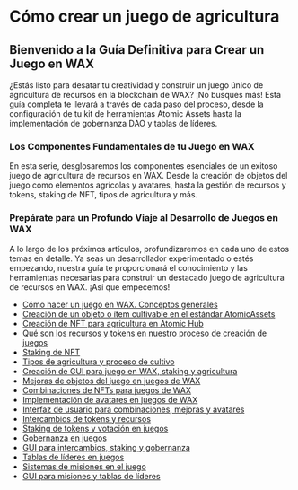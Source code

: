 Cómo crear un juego de agricultura
===

## Bienvenido a la Guía Definitiva para Crear un Juego en WAX

¿Estás listo para desatar tu creatividad y construir un juego único de agricultura de recursos en la blockchain de WAX? ¡No busques más! Esta guía completa te llevará a través de cada paso del proceso, desde la configuración de tu kit de herramientas Atomic Assets hasta la implementación de gobernanza DAO y tablas de líderes.

### Los Componentes Fundamentales de tu Juego en WAX

En esta serie, desglosaremos los componentes esenciales de un exitoso juego de agricultura de recursos en WAX. Desde la creación de objetos del juego como elementos agrícolas y avatares, hasta la gestión de recursos y tokens, staking de NFT, tipos de agricultura y más.

### Prepárate para un Profundo Viaje al Desarrollo de Juegos en WAX

A lo largo de los próximos artículos, profundizaremos en cada uno de estos temas en detalle. Ya seas un desarrollador experimentado o estés empezando, nuestra guía te proporcionará el conocimiento y las herramientas necesarias para construir un destacado juego de agricultura de recursos en WAX. ¡Así que empecemos!

<ul>
    <li><a href="/es/build/tutorials/howto-create_farming_game/Part1">Cómo hacer un juego en WAX. Conceptos generales</a></li>
    <li><a href="/es/build/tutorials/howto-create_farming_game/Part2">Creación de un objeto o ítem cultivable en el estándar AtomicAssets</a></li>
    <li><a href="/es/build/tutorials/howto-create_farming_game/Part3">Creación de NFT para agricultura en Atomic Hub</a></li>
    <li><a href="/es/build/tutorials/howto-create_farming_game/Part4">Qué son los recursos y tokens en nuestro proceso de creación de juegos</a></li>
    <li><a href="/es/build/tutorials/howto-create_farming_game/Part5">Staking de NFT</a></li>
    <li><a href="/es/build/tutorials/howto-create_farming_game/Part6">Tipos de agricultura y proceso de cultivo</a></li>
    <li><a href="/es/build/tutorials/howto-create_farming_game/Part7">Creación de GUI para juego en WAX, staking y agricultura</a></li>
    <li><a href="/es/build/tutorials/howto-create_farming_game/Part8">Mejoras de objetos del juego en juegos de WAX</a></li>
    <li><a href="/es/build/tutorials/howto-create_farming_game/Part9">Combinaciones de NFTs para juegos de WAX</a></li>
    <li><a href="/es/build/tutorials/howto-create_farming_game/Part10">Implementación de avatares en juegos de WAX</a></li>
    <li><a href="/es/build/tutorials/howto-create_farming_game/Part11">Interfaz de usuario para combinaciones, mejoras y avatares</a></li>
    <li><a href="/es/build/tutorials/howto-create_farming_game/Part12">Intercambios de tokens y recursos</a></li>
    <li><a href="/es/build/tutorials/howto-create_farming_game/Part13">Staking de tokens y votación en juegos</a></li>
    <li><a href="/es/build/tutorials/howto-create_farming_game/Part14">Gobernanza en juegos</a></li>
    <li><a href="/es/build/tutorials/howto-create_farming_game/Part15">GUI para intercambios, staking y gobernanza</a></li>
    <li><a href="/es/build/tutorials/howto-create_farming_game/Part16">Tablas de líderes en juegos</a></li>
    <li><a href="/es/build/tutorials/howto-create_farming_game/Part17">Sistemas de misiones en el juego</a></li>
    <li><a href="/es/build/tutorials/howto-create_farming_game/Part18">GUI para misiones y tablas de líderes</a></li>
</ul>

